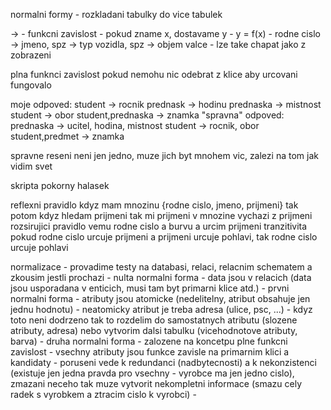 normalni formy
	- rozkladani tabulky do vice tabulek

-> - funkcni zavislost
	- pokud zname x, dostavame y
	- y = f(x)
	- rodne cislo -> jmeno, spz -> typ vozidla, spz -> objem valce
	- lze take chapat jako z zobrazeni

plna funknci zavislost
	pokud nemohu nic odebrat z klice aby urcovani fungovalo

moje odpoved:
student -> rocnik
prednask -> hodinu
prednaska -> mistnost
student -> obor
student,prednaska -> znamka
"spravna" odpoved:
prednaska -> ucitel, hodina, mistnost
student -> rocnik, obor
student,predmet -> znamka

spravne reseni neni jen jedno, muze jich byt mnohem vic, zalezi na tom jak vidim svet

skripta pokorny halasek

reflexni pravidlo
	kdyz mam mnozinu {rodne cislo, jmeno, prijmeni} tak potom kdyz hledam prijmeni tak mi prijmeni v mnozine vychazi z prijmeni
rozsirujici pravidlo
	vemu rodne cislo a burvu a urcim prijmeni
tranzitivita
	pokud rodne cislo urcuje prijmeni a prijmeni urcuje pohlavi, tak rodne cislo urcuje pohlavi

normalizace
	- provadime testy na databasi, relaci, relacnim schematem a zkousim jestli prochazi
	- nulta normalni forma
		- data jsou v relacich (data jsou usporadana v enticich, musi tam byt primarni klice atd.)
	- prvni normalni forma
		- atributy jsou atomicke (nedelitelny, atribut obsahuje jen jednu hodnotu)
			- neatomicky atribut je treba adresa (ulice, psc, ...)
				- kdyz toto neni dodrzeno tak to rozdelim do samostatnych atributu (slozene atributy, adresa) nebo vytvorim dalsi tabulku (vicehodnotove atributy, barva)
	- druha normalni forma
		- zalozene na koncetpu plne funkcni zavislost
		- vsechny atributy jsou funkce zavisle na primarnim klici a kandidaty
		- poruseni vede k redundanci (nadbytecnosti) a k nekonzistenci (existuje jen jedna pravda pro vsechny - vyrobce ma jen jedno cislo), zmazani neceho tak muze vytvorit nekompletni informace (smazu cely radek s vyrobkem a ztracim cislo k vyrobci)
		- 